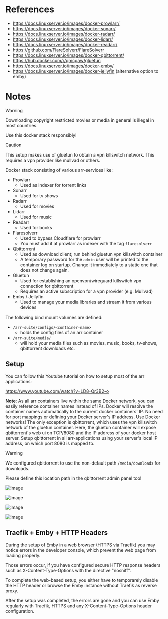 # References

- https://docs.linuxserver.io/images/docker-prowlarr/
- https://docs.linuxserver.io/images/docker-sonarr/
- https://docs.linuxserver.io/images/docker-radarr/
- https://docs.linuxserver.io/images/docker-lidarr/
- https://docs.linuxserver.io/images/docker-readarr/
- https://github.com/FlareSolverr/FlareSolverr
- https://docs.linuxserver.io/images/docker-qbittorrent/
- https://hub.docker.com/r/qmcgaw/gluetun
- https://docs.linuxserver.io/images/docker-emby/
- https://docs.linuxserver.io/images/docker-jellyfin (alternative option to emby)

# Notes

> [!WARNING]
> Downloading copyright restricted movies or media in general is illegal in most countries.
>
>  Use this docker stack responsibly!

> [!CAUTION]
> This setup makes use of gluetun to obtain a vpn killswitch network. This requires a vpn provider like mullvad or others.

Docker stack consisting of various arr-services like:

- Prowlarr
  - Used as indexer for torrent links
- Sonarr
  - Used for tv shows
- Radarr
  - Used for movies
- Lidarr
  - Used for music
- Readarr
  - Used for books
- Flaresolverr
  - Used to bypass Cloudflare for prowlarr
  - You must add it at prowlarr as indexer with the tag `flaresolverr`
- Qbittorrent
  - Used as download client; run behind gluetun vpn killswitch container
  - A temporary password for the `admin` user will be printed to the container log on startup. Change it immediately to a static one that does not change again.
- Gluetun
  - Used for establishing an openvpn/wireguard killswitch vpn connection for qbittorrent
  - Requires an active subscription for a vpn provider (e.g. Mullvad)
- Emby / Jellyfin
  - Used to manage your media libraries and stream it from various devices
 
The following bind mount volumes are defined:

- `/arr-suite/configs/<container-name>`
  - holds the config files of an arr container
- `/arr-suite/media/`
  - will hold your media files such as movies, music, books, tv-shows, qbittorrent downloads etc.

## Setup

You can follow this Youtube tutorial on how to setup most of the arr applications:

https://www.youtube.com/watch?v=LD8-Qr3B2-o

**Note**:  As all arr containers live within the same Docker network, you can easily reference container names instead of IPs. Docker will resolve the container names automatically to the current docker containers' IP. No need for port mappings or defining your Docker server's IP address. Use Docker networks! The only exception is qbittorrent, which uses the vpn killswitch network of the gluetun container. Here, the gluetun container will expose qbittorrent's web ui on TCP/8080 and the IP address of your docker host server. Setup qbittorrent in all arr-applications using your server's local IP address, on which port 8080 is mapped to.

> [!WARNING]
> We configured qbittorrent to use the non-default path `/media/downloads` for downloads.
>
> Please define this location path in the qbittorrent admin panel too!

![image](https://github.com/Haxxnet/Compose-Examples/assets/21357789/278b800d-2b6b-45cb-a44c-7f56def7f9d3)

![image](https://github.com/Haxxnet/Compose-Examples/assets/21357789/8915f9f3-081f-41d2-9c5e-bdf9553e09c2)

![image](https://github.com/Haxxnet/Compose-Examples/assets/21357789/94de5802-3b26-420b-bb1d-ac82cd5a5cfb)

![image](https://github.com/Haxxnet/Compose-Examples/assets/21357789/19a26a74-dae0-4381-9614-46d20f912542)

## Traefik + Emby + HTTP Headers

During the setup of Emby in a web browser (HTTPS via Traefik) you may notice errors in the developer console, which prevent the web page from loading properly.

Those errors occur, if you have configured secure HTTP response headers such as X-Content-Type-Options with the directive "nosniff".

To complete the web-based setup, you either have to temporarely disable the HTTP header or browse the Emby instance without Traefik as reverse proxy. 

After the setup was completed, the errors are gone and you can use Emby regularly with Traefik, HTTPS and any X-Content-Type-Options header configuration.
